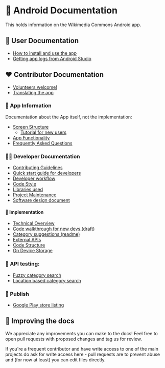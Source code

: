 # 📗 Android Documentation

This holds information on the Wikimedia Commons Android app.

## 👤 User Documentation

- [How to install and use the app](How-to-install-and-use-the-app.md)
- [Getting app logs from Android Studio](Getting-app-logs-from-Android-Studio.md)

## ❤️ Contributor Documentation

- [Volunteers welcome!](Volunteers-welcome!.md)
- [Translating the app](Translating-the-app.md)

### 📱 App Information

Documentation about the App itself, not the implementation:

* [Screen Structure](Screen-structure.md)
  * [Tutorial for new users](Tutorial-for-new-users.md)
* [App Functionality](App-functionality.md)
* [Frequently Asked Questions](Frequently-Asked-Questions.md)

### 👩‍💻 Developer Documentation

- [Contributing Guidelines](Contributing-Guidelines.md)
- [Quick start guide for developers](Quick-start-guide-for-Developers.md)
- [Developer workflow](Developer-workflow.md)
- [Code Style](Code-style.md)
- [Libraries used](Libraries-used.md)
- [Project Maintenance](Project-maintenance.md)
- [Software design document](Software-design-document.md)

#### 🔧 Implementation

* [Technical Overview](Technical-Overview.md)
* [Code walkthrough for new devs (draft)](Code-walkthrough-for-new-devs-(draft).md)
* [Category suggestions (readme)](Category-suggestions-(readme).md)
* [External APIs](External-APIs.md)
* [Code Structure](Code-Structure.md)
* [On Device Storage](On-Device-Storage.md)

### 🧪 API testing:

- [Fuzzy category search](Fuzzy-category-search.md)
- [Location based category search](Location-based-category-search.md)

### 🚀 Publish

- [Google Play store listing](Google-Play-store-listing.md)

<!-- This is copied across README.md, ios/README.md, android/README.md - please keep them in sync! -->
## 🙌 Improving the docs

We appreciate any improvements you can make to the docs! Feel free to open pull requests with proposed changes and tag us for review.

If you're a frequent contributor and have write access to one of the main projects do ask for write access here - pull requests are to prevent abuse and (for now at least) you can edit files directly.